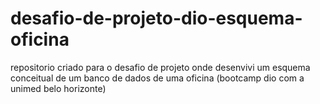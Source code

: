 # desafio-de-projeto-dio-esquema-oficina
repositorio criado para o desafio de projeto onde desenvivi um esquema conceitual de um banco de dados de uma oficina (bootcamp dio com a unimed belo horizonte)
